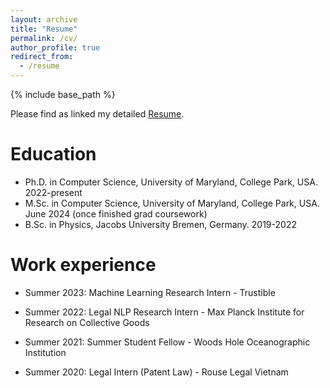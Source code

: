 ```yaml
---
layout: archive
title: "Resume"
permalink: /cv/
author_profile: true
redirect_from:
  - /resume
---
```


{% include base_path %}

Please find as linked my detailed [Resume](https://drive.google.com/drive/folders/1yYDJDFANZy4B9QGnmdLOm8yanC8_G-c7?usp=sharing).

Education
======
* Ph.D. in Computer Science, University of Maryland, College Park, USA. 2022-present
* M.Sc. in Computer Science, University of Maryland, College Park, USA. June 2024 (once finished grad coursework)
* B.Sc. in Physics, Jacobs University Bremen, Germany. 2019-2022

Work experience
======
* Summer 2023: Machine Learning Research Intern - Trustible

* Summer 2022: Legal NLP Research Intern - Max Planck Institute for Research on Collective Goods

* Summer 2021: Summer Student Fellow - Woods Hole Oceanographic Institution

* Summer 2020: Legal Intern (Patent Law) - Rouse Legal Vietnam


